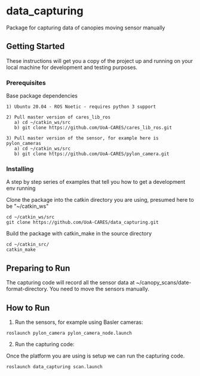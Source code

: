 # data_capturing
Package for capturing data of canopies moving sensor manually

## Getting Started
These instructions will get you a copy of the project up and running on your local machine for development and testing purposes.

### Prerequisites
Base package dependencies

```
1) Ubuntu 20.04 - ROS Noetic - requires python 3 support

2) Pull master version of cares_lib_ros
   a) cd ~/catkin_ws/src
   b) git clone https://github.com/UoA-CARES/cares_lib_ros.git

3) Pull master version of the sensor, for example here is pylon_cameras
   a) cd ~/catkin_ws/src
   b) git clone https://github.com/UoA-CARES/pylon_camera.git

```

### Installing
A step by step series of examples that tell you how to get a development env running

Clone the package into the catkin directory you are using, presumed here to be "~/catkin_ws"

```
cd ~/catkin_ws/src
git clone https://github.com/UoA-CARES/data_capturing.git
```

Build the package with catkin_make in the source directory

```
cd ~/catkin_src/
catkin_make
```

## Preparing to Run
The capturing code will record all the sensor data at ~/canopy_scans/date-format-directory. You need to move the sensors manually.


## How to Run
1. Run the sensors, for example using Basler cameras:
```
roslaunch pylon_camera pylon_camera_node.launch
```
2. Run the capturing code:

Once the platform you are using is setup we can run the capturing code.
```
roslaunch data_capturing scan.launch
```
